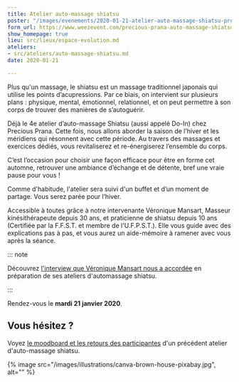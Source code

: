 ```yaml
---
title: Atelier auto-massage shiatsu
poster: "/images/evenements/2020-01-21-atelier-auto-massage-shiatsu-precious-prana.png"
form_url: https://www.weezevent.com/precious-prana-auto-massage-shiatsu-do-in
show_homepage: true
lieu: src/lieux/espace-evolution.md
ateliers:
- src/ateliers/auto-massage-shiatsu.md
date: 2020-01-21

---
```

Plus qu'un massage, le shiatsu est un massage traditionnel japonais qui utilise les points d’acupressions. Par ce biais, on intervient sur plusieurs plans : physique, mental, émotionnel, relationnel, et on peut permettre à son corps de trouver des manières de s’autoguérir.

Déjà le 4e atelier d’auto-massage Shiatsu (aussi appelé Do-In) chez Precious Prana. Cette fois, nous allons aborder la saison de l’hiver et les méridiens qui résonnent avec cette période. Au travers des massages et exercices dédiés, vous revitaliserez et re-énergiserez l’ensemble du corps.

C’est l’occasion pour choisir une façon efficace pour être en forme cet automne, retrouver une ambiance d’échange et de détente, bref une vraie pause pour vous !

Comme d'habitude, l'atelier sera suivi d'un buffet et d’un moment de partage. Vous serez parée pour l’hiver.

Accessible à toutes grâce à notre intervenante Véronique Mansart, Masseur kinésithérapeute depuis 30 ans, et praticienne de shiatsu depuis 10 ans (Certifiée par la F.F.S.T. et membre de l'U.F.P.S.T.). Elle vous guide avec des explications pas à pas, et vous aurez un aide-mémoire à ramener avec vous après la séance.

::: note

Découvrez [l'interview que Véronique Mansart nous a accordée](/interviews/veronique-mansart/) en préparation de ses ateliers d'automassage shiatsu.

:::

Rendez-vous le **mardi 21 janvier 2020**.

## Vous hésitez ?

Voyez [le moodboard et les retours des participantes](/evenements/2019/02/19/atelier-auto-massage-shiatsu/#le-moodboard-et-les-retours-des-participantes) d'un précédent atelier d'auto-massage shiatsu.

{% image src="/images/illustrations/canva-brown-house-pixabay.jpg", alt="" %}